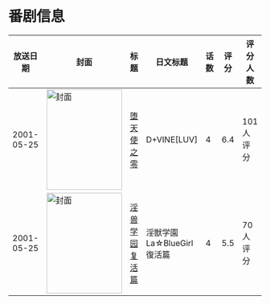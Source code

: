 # 番剧信息

|放送日期|封面|标题|日文标题|话数|评分|评分人数|
|---|---|---|---|---|---|---|
|2001-05-25|<img src="https://bangumi.tv/img/no_icon_subject.png" alt="封面" style="width:150px;height:200px;object-fit:cover;">|[堕天使之零](https://bangumi.tv/subject/74455)|D+VINE[LUV]|4|6.4|101人评分|
|2001-05-25|<img src="https://bangumi.tv/img/no_icon_subject.png" alt="封面" style="width:150px;height:200px;object-fit:cover;">|[淫兽学园 复活篇](https://bangumi.tv/subject/81855)|淫獣学園 La☆BlueGirl 復活篇|4|5.5|70人评分|
